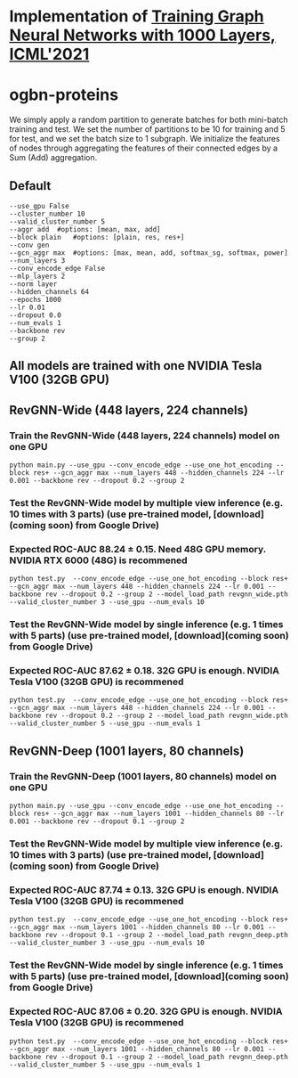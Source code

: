 # Implementation of [Training Graph Neural Networks with 1000 Layers, ICML'2021](https://arxiv.org/abs/2106.07476)

# ogbn-proteins

We simply apply a random partition to generate batches for both mini-batch training and test. We set the number of partitions to be 10 for training and 5 for test, and we set the batch size to 1 subgraph.  We initialize the features of nodes through aggregating the features of their connected edges by a Sum (Add) aggregation.
## Default 
	--use_gpu False 
    --cluster_number 10 
    --valid_cluster_number 5 
    --aggr add 	#options: [mean, max, add]
    --block plain 	#options: [plain, res, res+]
    --conv gen
    --gcn_aggr max 	#options: [max, mean, add, softmax_sg, softmax, power]
    --num_layers 3
    --conv_encode_edge False
	--mlp_layers 2
    --norm layer
    --hidden_channels 64
    --epochs 1000
    --lr 0.01
    --dropout 0.0
    --num_evals 1
    --backbone rev
    --group 2
    
## All models are trained with one NVIDIA Tesla V100 (32GB GPU)

## RevGNN-Wide (448 layers, 224 channels)

### Train the RevGNN-Wide (448 layers, 224 channels) model on one GPU
    python main.py --use_gpu --conv_encode_edge --use_one_hot_encoding --block res+ --gcn_aggr max --num_layers 448 --hidden_channels 224 --lr 0.001 --backbone rev --dropout 0.2 --group 2

### Test the RevGNN-Wide model by multiple view inference (e.g. 10 times with 3 parts) (use pre-trained model, [download](coming soon) from Google Drive)
### Expected ROC-AUC 88.24 ± 0.15. Need 48G GPU memory. NVIDIA RTX 6000 (48G) is recommened
    python test.py  --conv_encode_edge --use_one_hot_encoding --block res+ --gcn_aggr max --num_layers 448 --hidden_channels 224 --lr 0.001 --backbone rev --dropout 0.2 --group 2 --model_load_path revgnn_wide.pth  --valid_cluster_number 3 --use_gpu --num_evals 10

### Test the RevGNN-Wide model by single inference (e.g. 1 times with 5 parts) (use pre-trained model, [download](coming soon) from Google Drive)
### Expected ROC-AUC 87.62 ± 0.18. 32G GPU is enough. NVIDIA Tesla V100 (32GB GPU) is recommened
    python test.py  --conv_encode_edge --use_one_hot_encoding --block res+ --gcn_aggr max --num_layers 448 --hidden_channels 224 --lr 0.001 --backbone rev --dropout 0.2 --group 2 --model_load_path revgnn_wide.pth  --valid_cluster_number 5 --use_gpu --num_evals 1

## RevGNN-Deep (1001 layers, 80 channels)

### Train the RevGNN-Deep (1001 layers, 80 channels) model on one GPU
    python main.py --use_gpu --conv_encode_edge --use_one_hot_encoding --block res+ --gcn_aggr max --num_layers 1001 --hidden_channels 80 --lr 0.001 --backbone rev --dropout 0.1 --group 2

### Test the RevGNN-Wide model by multiple view inference (e.g. 10 times with 3 parts) (use pre-trained model, [download](coming soon) from Google Drive)
### Expected ROC-AUC 87.74 ± 0.13. 32G GPU is enough. NVIDIA Tesla V100 (32GB GPU) is recommened
    python test.py  --conv_encode_edge --use_one_hot_encoding --block res+ --gcn_aggr max --num_layers 1001 --hidden_channels 80 --lr 0.001 --backbone rev --dropout 0.1 --group 2 --model_load_path revgnn_deep.pth  --valid_cluster_number 3 --use_gpu --num_evals 10

### Test the RevGNN-Wide model by single inference (e.g. 1 times with 5 parts) (use pre-trained model, [download](coming soon) from Google Drive)
### Expected ROC-AUC 87.06 ± 0.20. 32G GPU is enough. NVIDIA Tesla V100 (32GB GPU) is recommened
    python test.py  --conv_encode_edge --use_one_hot_encoding --block res+ --gcn_aggr max --num_layers 1001 --hidden_channels 80 --lr 0.001 --backbone rev --dropout 0.1 --group 2 --model_load_path revgnn_deep.pth  --valid_cluster_number 5 --use_gpu --num_evals 1


